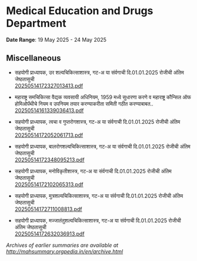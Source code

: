 # Medical Education and Drugs Department

**Date Range**: 19 May 2025 - 24 May 2025


## Miscellaneous
- सहयोगी प्राध्यापक, उर शल्यचिकित्साशास्त्र, गट-अ या संर्वगाची दि.01.01.2025 रोजीची अंतिम जेष्ठतासुची\
  [20250514172327013413.pdf](https://gr.maharashtra.gov.in/Site/Upload/Government%20Resolutions/English/20250514172327013413.pdf)

- महाराष्ट्र समचिकित्सा वैद्यक व्यवसायी अधिनियम, 1959 मध्ये सुधारणा  करणे व महाराष्ट्र कौन्सिल ऑफ होमिओपॅथीचे नियम व उपनियम तयार करण्याकरीता समिती गठीत करण्याबाबत..\
  [20250514161339036413.pdf](https://gr.maharashtra.gov.in/Site/Upload/Government%20Resolutions/English/20250514161339036413.pdf)

- सहयोगी प्राध्यापक, त्वचा व गुप्तरोगशास्त्र, गट-अ या     संर्वगाची दि.01.01.2025 रोजीची अंतिम जेष्ठतासुची\
  [20250514172052061713.pdf](https://gr.maharashtra.gov.in/Site/Upload/Government%20Resolutions/English/20250514172052061713.pdf)

- सहयोगी प्राध्यापक, बालरोगशल्यचिकित्साशास्त्र, गट-अ या संर्वगाची दि.01.01.2025 रोजीची अंतिम जेष्ठतासुची\
  [20250514172348095213.pdf](https://gr.maharashtra.gov.in/Site/Upload/Government%20Resolutions/English/20250514172348095213.pdf)

- सहयोगी प्राध्यापक, मनोविकृतीशास्त्र, गट-अ या संर्वगाची दि.01.01.2025 रोजीची अंतिम जेष्ठतासुची\
  [20250514172102065313.pdf](https://gr.maharashtra.gov.in/Site/Upload/Government%20Resolutions/English/20250514172102065313.pdf)

- सहयोगी प्राध्यापक, मुत्रशल्यचिकित्साशास्त्र, गट-अ या संर्वगाची दि.01.01.2025 रोजीची अंतिम जेष्ठतासुची\
  [20250514172711008813.pdf](https://gr.maharashtra.gov.in/Site/Upload/Government%20Resolutions/English/20250514172711008813.pdf)

- सहयोगी प्राध्यापक, मज्जातंतुशल्यचिकित्साशास्त्र, गट-अ या संर्वगाची दि.01.01.2025 रोजीची अंतिम जेष्ठतासुची\
  [20250514172632036913.pdf](https://gr.maharashtra.gov.in/Site/Upload/Government%20Resolutions/English/20250514172632036913.pdf)


*Archives of earlier summaries are available at http://mahsummary.orgpedia.in/en/archive.html*